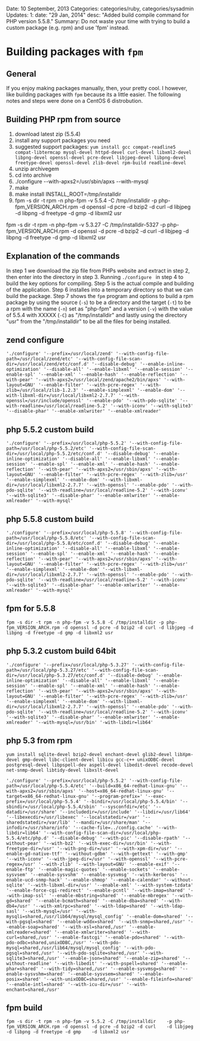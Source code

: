 Date: 10 September, 2013
Categories: categories/ruby, categories/sysadmin
Updates:
    1:
        date: "29 Jan, 2014"
        desc: "Added build compile command for PHP version 5.5.8."
Summary: Do not waste your time with trying to build a custom package (e.g. rpm) and use 'fpm' instead.

# Building packages with `fpm`

## General

If you enjoy making packages manually, then, your pretty cool. I however, like building packages with `fpm` because its a little easier. The following notes and steps were done on a CentOS 6 distrobution.

## Building PHP rpm from source

1. download latest zip (5.5.4)
2. install any support packages you need
3. suggested support packages: `yum install gcc compat-readline5 compat-libtermcap mysql-devel httpd-devel curl-devel libxml2-devel libpng-devel openssl-devel pcre-devel libjpeg-devel libpng-devel freetype-devel openssl-devel zlib-devel rpm-build readline-devel` 
3. unzip archivegem
4. cd into archive
4. ./configure --with-apxs2=/usr/sbin/apxs --with-mysql
5. make
6. make install INSTALL_ROOT=/tmp/installdir
7. fpm -s dir -t rpm -n php-fpm -v 5.5.4 -C /tmp/installdir -p php-fpm_VERSION_ARCH.rpm -d openssl -d pcre -d bzip2 -d curl -d libjpeg -d libpng -d freetype -d gmp -d libxml2 usr

fpm -s dir -t rpm -n php-fpm -v 5.3.27 -C /tmp/installdir-5327 -p php-fpm_VERSION_ARCH.rpm -d openssl -d pcre -d bzip2 -d curl -d libjpeg -d libpng -d freetype -d gmp -d libxml2 usr

## Explanation of the commands

In step 1 we download the zip file from PHPs website and extract in step 2, then enter into the directory in step 3. Running `./configure ` in step 4 to build the key options for compiling. Step 5 is the actual compile and building of the application. Step 6 installes into a temporary directory so that we can build the package. Step 7 shows the `fpm` program and options to build a rpm package by using the source (`-s`) to be a directory and the target (`-t`) to be a rpm with the name (`-n`) set as "php-fpm" and a version (`-v`) with the value of 5.5.4 with XXXXX (`-C`) as "/tmp/installdir" and lastly using the directory "usr" from the "/tmp/installdir" to be all the files for being installed.


## zend configure
    './configure' '--prefix=/usr/local/zend' '--with-config-file-path=/usr/local/zend/etc' '--with-config-file-scan-dir=/usr/local/zend/etc/conf.d' '--disable-debug' '--enable-inline-optimization' '--disable-all' '--enable-libxml' '--enable-session' '--enable-spl' '--enable-xml' '--enable-hash' '--enable-reflection' '--with-pear' '--with-apxs2=/usr/local/zend/apache2/bin/apxs' '--with-layout=GNU' '--enable-filter' '--with-pcre-regex' '--with-zlib=/usr/local/zlib-1.2.3' '--enable-simplexml' '--enable-dom' '--with-libxml-dir=/usr/local/libxml2-2.7.7' '--with-openssl=/usr/include/openssl' '--enable-pdo' '--with-pdo-sqlite' '--with-readline=/usr/local/readline-5.2' '--with-iconv' '--with-sqlite3' '--disable-phar' '--enable-xmlwriter' '--enable-xmlreader'

## php 5.5.2 custom build
    './configure' '--prefix=/usr/local/php-5.5.2' '--with-config-file-path=/usr/local/php-5.5.2/etc' '--with-config-file-scan-dir=/usr/local/php-5.5.2/etc/conf.d' '--disable-debug' '--enable-inline-optimization' '--disable-all' '--enable-libxml' '--enable-session' '--enable-spl' '--enable-xml' '--enable-hash' '--enable-reflection' '--with-pear' '--with-apxs2=/usr/sbin/apxs' '--with-layout=GNU' '--enable-filter' '--with-pcre-regex' '--with-zlib=/usr' '--enable-simplexml' '--enable-dom' '--with-libxml-dir=/usr/local/libxml2-2.7.7' '--with-openssl' '--enable-pdo' '--with-pdo-sqlite' '--with-readline=/usr/local/readline-5.2' '--with-iconv' '--with-sqlite3' '--disable-phar' '--enable-xmlwriter' '--enable-xmlreader' '--with-mysql'

## php 5.5.8 custom build
    './configure' '--prefix=/usr/local/php-5.5.8' '--with-config-file-path=/usr/local/php-5.5.8/etc' '--with-config-file-scan-dir=/usr/local/php-5.5.8/etc/conf.d' '--disable-debug' '--enable-inline-optimization' '--disable-all' '--enable-libxml' '--enable-session' '--enable-spl' '--enable-xml' '--enable-hash' '--enable-reflection' '--with-pear' '--with-apxs2=/usr/sbin/apxs' '--with-layout=GNU' '--enable-filter' '--with-pcre-regex' '--with-zlib=/usr' '--enable-simplexml' '--enable-dom' '--with-libxml-dir=/usr/local/libxml2-2.7.7' '--with-openssl' '--enable-pdo' '--with-pdo-sqlite' '--with-readline=/usr/local/readline-5.2' '--with-iconv' '--with-sqlite3' '--disable-phar' '--enable-xmlwriter' '--enable-xmlreader' '--with-mysql'

## fpm for 5.5.8

    fpm -s dir -t rpm -n php-fpm -v 5.5.8 -C /tmp/installdir -p php-fpm_VERSION_ARCH.rpm -d openssl -d pcre -d bzip2 -d curl -d libjpeg -d libpng -d freetype -d gmp -d libxml2 usr

## php 5.3.2 custom build 64bit

    './configure' '--prefix=/usr/local/php-5.3.27' '--with-config-file-path=/usr/local/php-5.3.27/etc' '--with-config-file-scan-dir=/usr/local/php-5.3.27/etc/conf.d' '--disable-debug' '--enable-inline-optimization' '--disable-all' '--enable-libxml' '--enable-session' '--enable-spl' '--enable-xml' '--enable-hash' '--enable-reflection' '--with-pear' '--with-apxs2=/usr/sbin/apxs' '--with-layout=GNU' '--enable-filter' '--with-pcre-regex' '--with-zlib=/usr' '--enable-simplexml' '--enable-dom' '--with-libxml-dir=/usr/local/libxml2-2.7.7' '--with-openssl' '--enable-pdo' '--with-pdo-sqlite' '--with-readline=/usr/local/readline-5.2' '--with-iconv' '--with-sqlite3' '--disable-phar' '--enable-xmlwriter' '--enable-xmlreader' '--with-mysql=/usr/bin' '-with-libdir=lib64'
    
## php 5.3 from rpm
    yum install sqlite-devel bzip2-devel enchant-devel glib2-devel libXpm-devel gmp-devel libc-client-devel libicu gcc-c++ unixODBC-devel postgresql-devel libpspell-dev aspell-devel libedit-devel recode-devel net-snmp-devel libtidy-devel libxslt-devel 

    './configure' '--prefix=/usr/local/php-5.5.2' '--with-config-file-path=/usr/local/php-5.5.4/etc' '--build=x86_64-redhat-linux-gnu' '--with-apxs2=/usr/sbin/apxs' '--host=x86_64-redhat-linux-gnu' '--target=x86_64-redhat-linux-gnu' '--program-prefix=' '--exec-prefix=/usr/local/php-5.5.4' '--bindir=/usr/local/php-5.5.4/bin' '--sbindir=/usr/local/php-5.5.4/sbin' '--sysconfdir=/etc' '--datadir=/usr/share' '--includedir=/usr/include' '--libdir=/usr/lib64' '--libexecdir=/usr/libexec' '--localstatedir=/var' '--sharedstatedir=/var/lib' '--mandir=/usr/share/man' '--infodir=/usr/share/info' '--cache-file=../config.cache' '--with-libdir=lib64' '--with-config-file-scan-dir=/usr/local/php-5.5.4/etc/php.d' '--disable-debug' '--with-pic' '--disable-rpath' '--without-pear' '--with-bz2' '--with-exec-dir=/usr/bin' '--with-freetype-dir=/usr' '--with-png-dir=/usr' '--with-xpm-dir=/usr' '--enable-gd-native-ttf' '--without-gdbm' '--with-gettext' '--with-gmp' '--with-iconv' '--with-jpeg-dir=/usr' '--with-openssl' '--with-pcre-regex=/usr' '--with-zlib' '--with-layout=GNU' '--enable-exif' '--enable-ftp' '--enable-magic-quotes' '--enable-sockets' '--enable-sysvsem' '--enable-sysvshm' '--enable-sysvmsg' '--with-kerberos' '--enable-ucd-snmp-hack' '--enable-shmop' '--enable-calendar' '--without-sqlite' '--with-libxml-dir=/usr' '--enable-xml' '--with-system-tzdata' '--enable-force-cgi-redirect' '--enable-pcntl' '--with-imap=shared' '--with-imap-ssl' '--enable-mbstring=shared' '--enable-mbregex' '--with-gd=shared' '--enable-bcmath=shared' '--enable-dba=shared' '--with-db4=/usr' '--with-xmlrpc=shared' '--with-ldap=shared' '--with-ldap-sasl' '--with-mysql=/usr' '--with-mysqli=shared,/usr/lib64/mysql/mysql_config' '--enable-dom=shared' '--with-pgsql=shared' '--enable-wddx=shared' '--with-snmp=shared,/usr' '--enable-soap=shared' '--with-xsl=shared,/usr' '--enable-xmlreader=shared' '--enable-xmlwriter=shared' '--with-curl=shared,/usr' '--enable-fastcgi' '--enable-pdo=shared' '--with-pdo-odbc=shared,unixODBC,/usr' '--with-pdo-mysql=shared,/usr/lib64/mysql/mysql_config' '--with-pdo-pgsql=shared,/usr' '--with-pdo-sqlite=shared,/usr' '--with-sqlite3=shared,/usr' '--enable-json=shared' '--enable-zip=shared' '--without-readline' '--with-libedit' '--with-pspell=shared' '--enable-phar=shared' '--with-tidy=shared,/usr' '--enable-sysvmsg=shared' '--enable-sysvshm=shared' '--enable-sysvsem=shared' '--enable-posix=shared' '--with-unixODBC=shared,/usr' '--enable-fileinfo=shared' '--enable-intl=shared' '--with-icu-dir=/usr' '--with-enchant=shared,/usr'
## fpm build
    fpm -s dir -t rpm -n php-fpm -v 5.5.2 -C /tmp/installdir    -p php-fpm_VERSION_ARCH.rpm -d openssl -d pcre -d bzip2 -d curl    -d libjpeg -d libpng -d freetype -d gmp    -d libxml2 usr